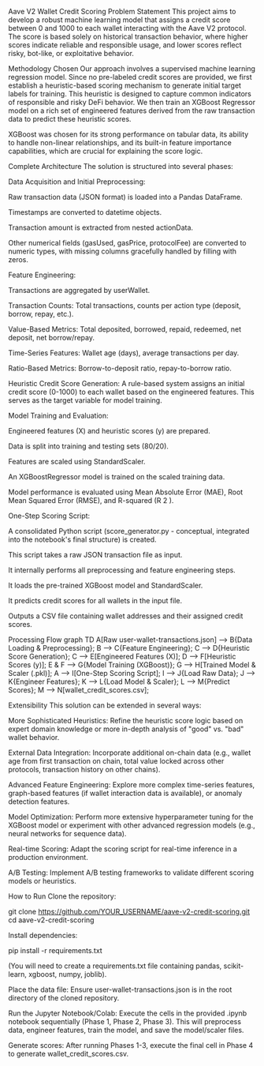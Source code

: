 Aave V2 Wallet Credit Scoring
Problem Statement
This project aims to develop a robust machine learning model that assigns a credit score between 0 and 1000 to each wallet interacting with the Aave V2 protocol. The score is based solely on historical transaction behavior, where higher scores indicate reliable and responsible usage, and lower scores reflect risky, bot-like, or exploitative behavior.

Methodology Chosen
Our approach involves a supervised machine learning regression model. Since no pre-labeled credit scores are provided, we first establish a heuristic-based scoring mechanism to generate initial target labels for training. This heuristic is designed to capture common indicators of responsible and risky DeFi behavior. We then train an XGBoost Regressor model on a rich set of engineered features derived from the raw transaction data to predict these heuristic scores.

XGBoost was chosen for its strong performance on tabular data, its ability to handle non-linear relationships, and its built-in feature importance capabilities, which are crucial for explaining the score logic.

Complete Architecture
The solution is structured into several phases:

Data Acquisition and Initial Preprocessing:

Raw transaction data (JSON format) is loaded into a Pandas DataFrame.

Timestamps are converted to datetime objects.

Transaction amount is extracted from nested actionData.

Other numerical fields (gasUsed, gasPrice, protocolFee) are converted to numeric types, with missing columns gracefully handled by filling with zeros.

Feature Engineering:

Transactions are aggregated by userWallet.

Transaction Counts: Total transactions, counts per action type (deposit, borrow, repay, etc.).

Value-Based Metrics: Total deposited, borrowed, repaid, redeemed, net deposit, net borrow/repay.

Time-Series Features: Wallet age (days), average transactions per day.

Ratio-Based Metrics: Borrow-to-deposit ratio, repay-to-borrow ratio.

Heuristic Credit Score Generation: A rule-based system assigns an initial credit score (0-1000) to each wallet based on the engineered features. This serves as the target variable for model training.

Model Training and Evaluation:

Engineered features (X) and heuristic scores (y) are prepared.

Data is split into training and testing sets (80/20).

Features are scaled using StandardScaler.

An XGBoostRegressor model is trained on the scaled training data.

Model performance is evaluated using Mean Absolute Error (MAE), Root Mean Squared Error (RMSE), and R-squared (R 
2
 ).

One-Step Scoring Script:

A consolidated Python script (score_generator.py - conceptual, integrated into the notebook's final structure) is created.

This script takes a raw JSON transaction file as input.

It internally performs all preprocessing and feature engineering steps.

It loads the pre-trained XGBoost model and StandardScaler.

It predicts credit scores for all wallets in the input file.

Outputs a CSV file containing wallet addresses and their assigned credit scores.

Processing Flow
graph TD
    A[Raw user-wallet-transactions.json] --> B{Data Loading & Preprocessing};
    B --> C{Feature Engineering};
    C --> D{Heuristic Score Generation};
    C --> E[Engineered Features (X)];
    D --> F[Heuristic Scores (y)];
    E & F --> G{Model Training (XGBoost)};
    G --> H[Trained Model & Scaler (.pkl)];
    A --> I[One-Step Scoring Script];
    I --> J{Load Raw Data};
    J --> K{Engineer Features};
    K --> L{Load Model & Scaler};
    L --> M{Predict Scores};
    M --> N[wallet_credit_scores.csv];

Extensibility
This solution can be extended in several ways:

More Sophisticated Heuristics: Refine the heuristic score logic based on expert domain knowledge or more in-depth analysis of "good" vs. "bad" wallet behavior.

External Data Integration: Incorporate additional on-chain data (e.g., wallet age from first transaction on chain, total value locked across other protocols, transaction history on other chains).

Advanced Feature Engineering: Explore more complex time-series features, graph-based features (if wallet interaction data is available), or anomaly detection features.

Model Optimization: Perform more extensive hyperparameter tuning for the XGBoost model or experiment with other advanced regression models (e.g., neural networks for sequence data).

Real-time Scoring: Adapt the scoring script for real-time inference in a production environment.

A/B Testing: Implement A/B testing frameworks to validate different scoring models or heuristics.

How to Run
Clone the repository:

git clone https://github.com/YOUR_USERNAME/aave-v2-credit-scoring.git
cd aave-v2-credit-scoring

Install dependencies:

pip install -r requirements.txt

(You will need to create a requirements.txt file containing pandas, scikit-learn, xgboost, numpy, joblib).

Place the data file:
Ensure user-wallet-transactions.json is in the root directory of the cloned repository.

Run the Jupyter Notebook/Colab:
Execute the cells in the provided .ipynb notebook sequentially (Phase 1, Phase 2, Phase 3). This will preprocess data, engineer features, train the model, and save the model/scaler files.

Generate scores:
After running Phases 1-3, execute the final cell in Phase 4 to generate wallet_credit_scores.csv.
